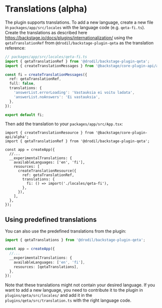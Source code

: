 # Translations (alpha)

The plugin supports translations. To add a new language, create a new file in `packages/app/src/locales` with the
language code (e.g. `qeta-fi.ts`).
Create the translations as described here https://backstage.io/docs/plugins/internationalization/ using the
`qetaTranslationRef` from `@drodil/backstage-plugin-qeta` as the translation reference:

```ts
// packages/app/src/locales/qeta-fi.ts
import { qetaTranslationRef } from '@drodil/backstage-plugin-qeta';
import { createTranslationMessages } from '@backstage/core-plugin-api/alpha';

const fi = createTranslationMessages({
  ref: qetaTranslationRef,
  full: false,
  translations: {
    'answerList.errorLoading': 'Vastauksia ei voitu ladata',
    'answerList.noAnswers': 'Ei vastauksia',
  },
});

export default fi;
```

Then add the translation to your `packages/app/src/App.tsx`:

```tsx
import { createTranslationResource } from '@backstage/core-plugin-api/alpha';
import { qetaTranslationRef } from '@drodil/backstage-plugin-qeta';

const app = createApp({
  //...
  __experimentalTranslations: {
    availableLanguages: ['en', 'fi'],
    resources: [
      createTranslationResource({
        ref: qetaTranslationRef,
        translations: {
          fi: () => import('./locales/qeta-fi'),
        },
      }),
    ],
  },
});
```

## Using predefined translations

You can also use the predefined translations from the plugin:

```ts
import { qetaTranslations } from '@drodil/backstage-plugin-qeta';

const app = createApp({
  //...
  __experimentalTranslations: {
    availableLanguages: ['en', 'fi'],
    resources: [qetaTranslations],
  },
});
```

Note that these translations might not contain your desired language. If you want to add a new language, you need to
contribute it to the plugin in `plugins/qeta/src/locales/` and add it in the `plugins/qeta/src/translation.ts`
with the right language code.
